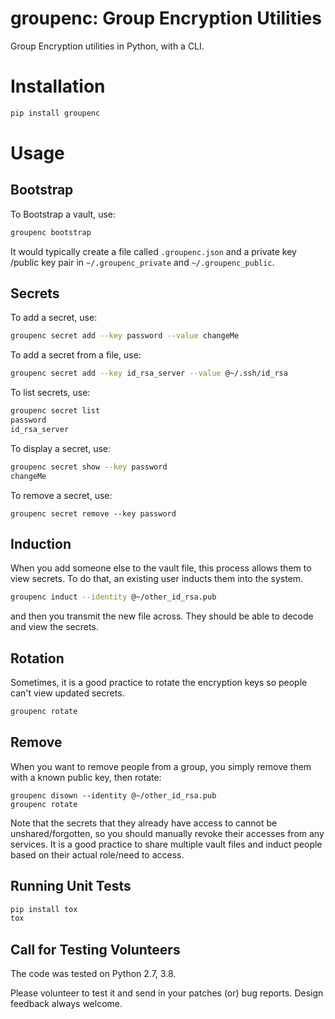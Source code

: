 # groupenc: Group Encryption Utilities

Group Encryption utilities in Python, with a CLI.

# Installation

```bash
pip install groupenc
```

# Usage

## Bootstrap

To Bootstrap a vault, use:

```bash
groupenc bootstrap
```

It would typically create a file called `.groupenc.json` and a private key
/public key pair in `~/.groupenc_private` and `~/.groupenc_public`.

## Secrets

To add a secret, use:

```bash
groupenc secret add --key password --value changeMe
```

To add a secret from a file, use:

```bash
groupenc secret add --key id_rsa_server --value @~/.ssh/id_rsa
```

To list secrets, use:

```bash
groupenc secret list
password
id_rsa_server
```

To display a secret, use:

```bash
groupenc secret show --key password
changeMe
```

To remove a secret, use:

```
groupenc secret remove --key password
```

## Induction

When you add someone else to the vault file, this process allows them to view secrets. To do that, an existing user
inducts them into the system.

```bash
groupenc induct --identity @~/other_id_rsa.pub
```

and then you transmit the new file across. They should be able to decode and view the secrets.

## Rotation

Sometimes, it is a good practice to rotate the encryption keys so people can't view updated secrets.

```bash
groupenc rotate
```

## Remove

When you want to remove people from a group, you simply remove them with a known public key, then rotate:

```
groupenc disown --identity @~/other_id_rsa.pub
groupenc rotate
```

Note that the secrets that they already have access to cannot be unshared/forgotten, so you should manually revoke their
accesses from any services. It is a good practice to share multiple vault files and induct people based on their actual
role/need to access.


## Running Unit Tests

```bash
pip install tox
tox
```

## Call for Testing Volunteers

The code was tested on Python 2.7, 3.8.

Please volunteer to test it and send in your patches (or) bug reports.
Design feedback always welcome.